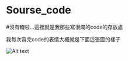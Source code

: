 # Sourse_code


#沒有輟啦...這裡就是我那些寫很爛的code的存放處

我每次寫完code的表情大概就是下面這張圖的樣子

![Alt text](https://i.imgur.com/mi8oxcZ.jpg)

